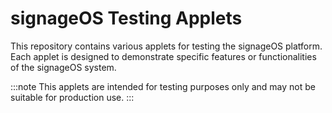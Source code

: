 # signageOS Testing Applets

This repository contains various applets for testing the signageOS platform. Each applet is designed to demonstrate specific features or functionalities of the signageOS system.

:::note
This applets are intended for testing purposes only and may not be suitable for production use.
:::